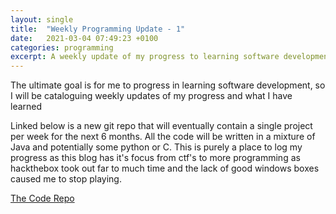 ```yaml
---
layout: single
title:  "Weekly Programming Update - 1"
date:   2021-03-04 07:49:23 +0100
categories: programming
excerpt: A weekly update of my progress to learning software development
---
```


The ultimate goal is for me to progress in learning software development, so I will be cataloguing weekly updates of my progress and what I have learned

Linked below is a new git repo that will eventually contain a single project per week for the next 6 months. All the code will be written in a mixture of Java and potentially some python or C. This is purely a place to log my progress as this blog has it's focus from ctf's to more programming as hackthebox took out far to much time and the lack of good windows boxes caused me to stop playing. 

[The Code Repo](https://github.com/71xn/programming-projects)
